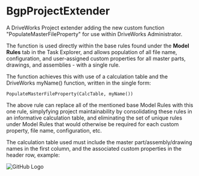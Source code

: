 # BgpProjectExtender

A DriveWorks Project extender adding the new custom function "PopulateMasterFileProperty" for use within DriveWorks Administrator. 

The function is used directly within the base rules found under the **Model Rules** tab in the Task Explorer, and allows population of all file name, configuration, and user-assigned custom properties for all master parts, drawings, and assemblies - with a single rule. 

The function achieves this with use of a calculation table and the DriveWorks myName() function, written in the single form: 

`PopulateMasterFileProperty(CalcTable, myName())`

The above rule can replace all of the mentioned base Model Rules with this one rule, simplyfying project maintainability by consolidating these rules in an informative calculation table, and eliminating the set of unique rules under Model Rules that would otherwise be required for each custom property, file name, configuration, etc.

The calculation table used must include the master part/assembly/drawing names in the first column, and the associated custom properties in the header row, example:

![GitHub Logo](\CalcTable.png?raw=true)
